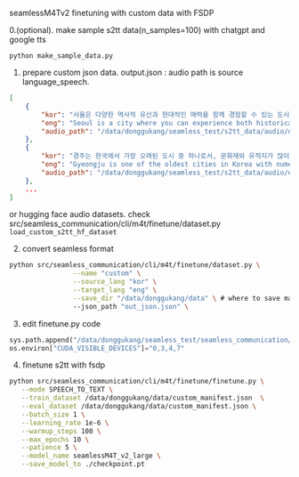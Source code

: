 seamlessM4Tv2 finetuning with custom data with FSDP

0.(optional). make sample s2tt data(n_samples=100) with chatgpt and google tts
```
python make_sample_data.py
```

1. prepare custom json data.
output.json : audio path is source language_speech. 
```json
[
    {
        "kor": "서울은 다양한 역사적 유산과 현대적인 매력을 함께 경험할 수 있는 도시입니다.",
        "eng": "Seoul is a city where you can experience both historical heritage and modern charm.",
        "audio_path": "/data/donggukang/seamless_test/s2tt_data/audio/output_0.wav"
    },
    {
        "kor": "경주는 한국에서 가장 오래된 도시 중 하나로서, 문화재와 유적지가 많이 있습니다.",
        "eng": "Gyeongju is one of the oldest cities in Korea with numerous cultural relics and historical sites.",
        "audio_path": "/data/donggukang/seamless_test/s2tt_data/audio/output_1.wav"
    },
    ...
]
```
or hugging face audio datasets. check src/seamless_communication/cli/m4t/finetune/dataset.py ```load_custom_s2tt_hf_dataset```

2. convert seamless format
```sh
python src/seamless_communication/cli/m4t/finetune/dataset.py \
                --name "custom" \
                --source_lang "kor" \
                --target_lang "eng" \
                --save_dir "/data/donggukang/data" \ # where to save manifest.json
                --json_path "out_json.json" \
```

3. edit finetune.py code
```python
sys.path.append("/data/donggukang/seamless_test/seamless_communication/src")
os.environ["CUDA_VISIBLE_DEVICES"]="0,3,4,7"
```

4. finetune s2tt with fsdp
```sh
python src/seamless_communication/cli/m4t/finetune/finetune.py \
   --mode SPEECH_TO_TEXT \
   --train_dataset /data/donggukang/data/custom_manifest.json  \
   --eval_dataset /data/donggukang/data/custom_manifest.json \
   --batch_size 1 \
   --learning_rate 1e-6 \
   --warmup_steps 100 \
   --max_epochs 10 \
   --patience 5 \
   --model_name seamlessM4T_v2_large \
   --save_model_to ./checkpoint.pt
```
